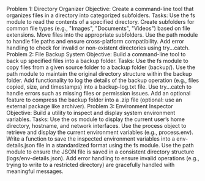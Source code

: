 Problem 1: Directory Organizer Objective: Create a command-line tool that organizes files in a directory into categorized subfolders. Tasks: Use the fs module to read the contents of a specified directory. Create subfolders for common file types (e.g., "Images", "Documents", "Videos") based on file extensions. Move files into the appropriate subfolders. Use the path module to handle file paths and ensure cross-platform compatibility. Add error handling to check for invalid or non-existent directories using try...catch. Problem 2: File Backup System Objective: Build a command-line tool to back up specified files into a backup folder. Tasks: Use the fs module to copy files from a given source folder to a backup folder (backup/). Use the path module to maintain the original directory structure within the backup folder. Add functionality to log the details of the backup operation (e.g., files copied, size, and timestamps) into a backup-log.txt file. Use try...catch to handle errors such as missing files or permission issues. Add an optional feature to compress the backup folder into a .zip file (optional: use an external package like archiver). Problem 3: Environment Inspector Objective: Build a utility to inspect and display system environment variables. Tasks: Use the os module to display the current user’s home directory, hostname, and network interfaces. Use the process object to retrieve and display the current environment variables (e.g., process.env). Write a function to save the inspected environment variables into a env-details.json file in a standardized format using the fs module. Use the path module to ensure the JSON file is saved in a consistent directory structure (logs/env-details.json). Add error handling to ensure invalid operations (e.g., trying to write to a restricted directory) are gracefully handled with meaningful messages.

